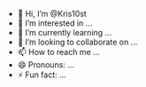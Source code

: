- 👋 Hi, I’m @Kris10st
- 👀 I’m interested in ...
- 🌱 I’m currently learning ...
- 💞️ I’m looking to collaborate on ...
- 📫 How to reach me ...
- 😄 Pronouns: ...
- ⚡ Fun fact: ...

<!---
Kris10st/Kris10st is a ✨ special ✨ repository because its `README.md` (this file) appears on your GitHub profile.
You can click the Preview link to take a look at your changes.
--->
